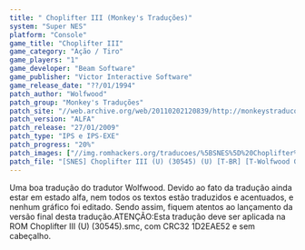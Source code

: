 ```yaml
---
title: " Choplifter III (Monkey's Traduções)"
system: "Super NES"
platform: "Console"
game_title: "Choplifter III"
game_category: "Ação / Tiro"
game_players: "1"
game_developer: "Beam Software"
game_publisher: "Victor Interactive Software"
game_release_date: "??/01/1994"
patch_author: "Wolfwood"
patch_group: "Monkey's Traduções"
patch_site: "//web.archive.org/web/20110202120839/http://monkeystraducoes.com/"
patch_version: "ALFA"
patch_release: "27/01/2009"
patch_type: "IPS e IPS-EXE"
patch_progress: "20%"
patch_images: ["//img.romhackers.org/traducoes/%5BSNES%5D%20Choplifter%20III%20-%20Monkey's%20Tradu%C3%A7%C3%B5es%20-%201.png","//img.romhackers.org/traducoes/%5BSNES%5D%20Choplifter%20III%20-%20Monkey's%20Tradu%C3%A7%C3%B5es%20-%202.png","//img.romhackers.org/traducoes/%5BSNES%5D%20Choplifter%20III%20-%20Monkey's%20Tradu%C3%A7%C3%B5es%20-%203.png"]
patch_file: "[SNES] Choplifter III (U) (30545) (U) [T-BR] [T-Wolfwood G-Monkey's Traduções] [V-ALFA P-20% A-2009].rar"
---
```

Uma boa tradução do tradutor Wolfwood. Devido ao fato da tradução ainda estar em estado alfa, nem todos os textos estão traduzidos e acentuados, e nenhum gráfico foi editado. Sendo assim, fiquem atentos ao lançamento da versão final desta tradução.ATENÇÃO:Esta tradução deve ser aplicada na ROM Choplifter III (U) (30545).smc, com CRC32 1D2EAE52 e sem cabeçalho.